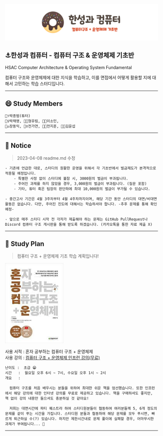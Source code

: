 
<div align="center">
<img src="readme.img/img.hsac.csos.png">
</div>

## **⚓한성과 컴퓨터 - 컴퓨터 구조 & 운영체제 기초반**
HSAC Computer Architecture & Operating System Fundamental

컴퓨터 구조와 운영체제에 대한 지식을 학습하고, 이를 면접에서 어떻게 활용할 지에 대해서 고민하는 학습 스터디입니다.

---

## 😄 Study Members

    👨‍⚕️박종범(튜터)
    👷‍♀️박채영, 👩‍🏭형유림, 👩‍🎓이소민, 
    👨‍⚖️장동익, 👮‍♀️전가연, 👨‍💼전지훈, 👨‍🎨김윤섭


---
 ## 📢 Notice
> 2023-04-08 readme.md 수정

    - 기존에 언급한 대로, 스터디의 원활한 운영을 위해서 각 기초반에서 벌금제도가 본격적으로 적용될 예정입니다. 
        - 특별한 사정 없이 스터디에 불참 시, 3000원의 벌금이 부과됩니다.
        - 주어진 과제를 하지 않았을 경우, 3,000원의 벌금이 부과됩니다. (질문 포함)
        - 기타, 튜터 혹은 팀장의 판단하에 최대 10,000원의 벌금이 부가될 수 있습니다.

    - 중간고사 기간은 4월 3주차부터 4월 4주차까지이며, 해당 기간 동안 스터디의 대면/비대면 활동은 없습니다. 다만, 주어진 진도에 대해서는 학습하셔야 합니다. -추후 문제를 통해 확인 예정-

    - 앞으로 매주 스터디 시작 전 각자가 제출해야 하는 문제는 GitHub PullRequest나 Discord 컴퓨터 구조 게시판을 통해 받도록 하겠습니다. (카카오톡을 통한 자료 제출 X)

---

## 📖 Study Plan
>  컴퓨터 구조 + 운영체제 기초 학습 계획입니다!
> 
![book](readme.img/img.hsac.book.jpg)

사용 서적 : 혼자 공부하는 컴퓨터 구조 + 운영체제\
사용 강의 : [컴퓨터 구조 + 운영체제 인프런 강의(무료)](https://inf.run/8sNX)

    난이도 :  초급 😁 
    시간   :  월요일 오후 6시 ~ 7시, 수요일 오후 1시 ~ 2시
    개요   : 

      컴퓨터 구조를 처음 배우시는 분들을 위하여 최대한 쉬운 책을 엄선했습니다. 또한 인프런에서 해당 강의에 대한 인터넷 강의를 무료로 제공하고 있습니다. 책을 구매하셔도 좋지만, 책 없이 강의 내용만 들으셔도 충분하실 것 같아요! 

      저희는 대면시간에 파티 퀘스트라 하여 스터디원분들이 협동하여 여러분들께 5, 6개 정도의 문제를 같이 푸는 시간을 가집니다. 스터디원 분들과 협동하여 해당 문제를 모두 푸시면, 빠르게 퇴근하실 수(?) 있습니다. 하지만 제한시간내로 문제 풀이에 실패할 경우, 어마무시한 과제가 부여됩니다... 😬

---



